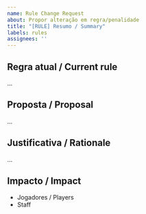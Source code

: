 ```yaml
---
name: Rule Change Request
about: Propor alteração em regra/penalidade
title: "[RULE] Resumo / Summary"
labels: rules
assignees: ''
---
```


## Regra atual / Current rule
...

## Proposta / Proposal
...

## Justificativa / Rationale
...

## Impacto / Impact
- Jogadores / Players
- Staff
